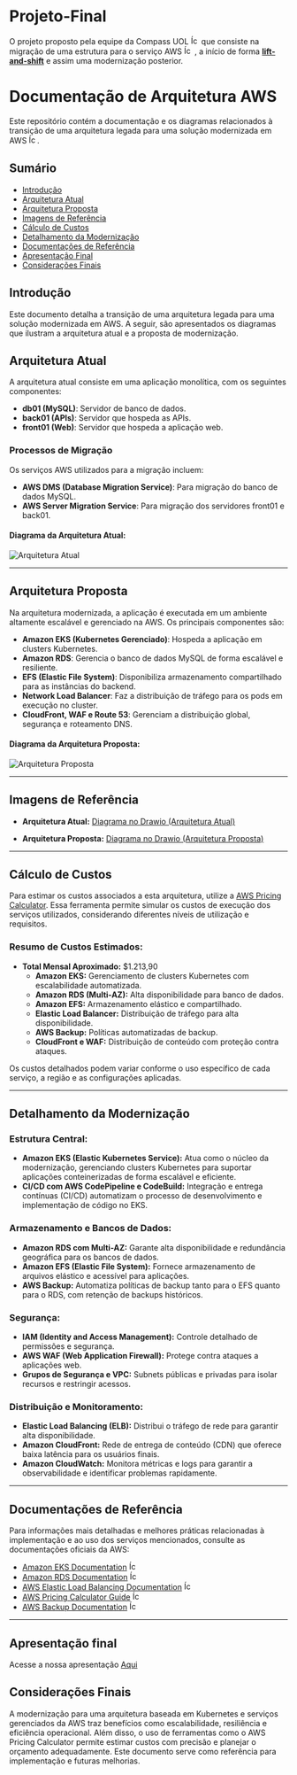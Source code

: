# Projeto-Final

O projeto proposto pela equipe da Compass UOL <img src="https://logospng.org/download/uol/logo-uol-icon-1024.png" alt="Ícone da UOL" width="15"> que consiste na migração de uma estrutura para o serviço AWS <img src="https://www.svgrepo.com/show/394021/aws.svg" alt="Ícone da AWS" width="15"> , a início de forma [**lift-and-shift**](https://www.ibm.com/br-pt/topics/lift-and-shift) e assim uma modernização posterior.


# Documentação de Arquitetura AWS

Este repositório contém a documentação e os diagramas relacionados à transição de uma arquitetura legada para uma solução modernizada em AWS <img src="https://www.svgrepo.com/show/394021/aws.svg" alt="Ícone da AWS" width="15">.

## Sumário
- [Introdução](#introdução)
- [Arquitetura Atual](#arquitetura-atual)
- [Arquitetura Proposta](#arquitetura-proposta)
- [Imagens de Referência](#imagens-de-referência)
- [Cálculo de Custos](#cálculo-de-custos)
- [Detalhamento da Modernização](#detalhamento-da-modernização)
- [Documentações de Referência](#documentações-de-referência)
- [Apresentação Final](#apresentação-final)
- [Considerações Finais](#considerações-finais)

## Introdução
Este documento detalha a transição de uma arquitetura legada para uma solução modernizada em AWS. A seguir, são apresentados os diagramas que ilustram a arquitetura atual e a proposta de modernização.

## Arquitetura Atual

A arquitetura atual consiste em uma aplicação monolítica, com os seguintes componentes:

- **db01 (MySQL)**: Servidor de banco de dados.
- **back01 (APIs)**: Servidor que hospeda as APIs.
- **front01 (Web)**: Servidor que hospeda a aplicação web.

### Processos de Migração
Os serviços AWS utilizados para a migração incluem:

- **AWS DMS (Database Migration Service)**: Para migração do banco de dados MySQL.
- **AWS Server Migration Service**: Para migração dos servidores front01 e back01.

#### Diagrama da Arquitetura Atual:
![Arquitetura Atual](image1.png)

---

## Arquitetura Proposta

Na arquitetura modernizada, a aplicação é executada em um ambiente altamente escalável e gerenciado na AWS. Os principais componentes são:

- **Amazon EKS (Kubernetes Gerenciado)**: Hospeda a aplicação em clusters Kubernetes.
- **Amazon RDS**: Gerencia o banco de dados MySQL de forma escalável e resiliente.
- **EFS (Elastic File System)**: Disponibiliza armazenamento compartilhado para as instâncias do backend.
- **Network Load Balancer**: Faz a distribuição de tráfego para os pods em execução no cluster.
- **CloudFront, WAF e Route 53**: Gerenciam a distribuição global, segurança e roteamento DNS.

#### Diagrama da Arquitetura Proposta:
![Arquitetura Proposta](image2.png)

---

## Imagens de Referência

- **Arquitetura Atual:**
[Diagrama no Drawio (Arquitetura Atual)](link_para_o_arquivo_atual.drawio)

- **Arquitetura Proposta:**
[Diagrama no Drawio (Arquitetura Proposta)](link_para_o_arquivo_proposta.drawio)

---

## Cálculo de Custos

Para estimar os custos associados a esta arquitetura, utilize a [AWS Pricing Calculator](https://calculator.aws/#/). Essa ferramenta permite simular os custos de execução dos serviços utilizados, considerando diferentes níveis de utilização e requisitos.

### Resumo de Custos Estimados:

- **Total Mensal Aproximado:** $1.213,90
  - **Amazon EKS:** Gerenciamento de clusters Kubernetes com escalabilidade automatizada.
  - **Amazon RDS (Multi-AZ):** Alta disponibilidade para banco de dados.
  - **Amazon EFS:** Armazenamento elástico e compartilhado.
  - **Elastic Load Balancer:** Distribuição de tráfego para alta disponibilidade.
  - **AWS Backup:** Políticas automatizadas de backup.
  - **CloudFront e WAF:** Distribuição de conteúdo com proteção contra ataques.

Os custos detalhados podem variar conforme o uso específico de cada serviço, a região e as configurações aplicadas.

---

## Detalhamento da Modernização

### Estrutura Central:

- **Amazon EKS (Elastic Kubernetes Service):**
  Atua como o núcleo da modernização, gerenciando clusters Kubernetes para suportar aplicações conteinerizadas de forma escalável e eficiente.
- **CI/CD com AWS CodePipeline e CodeBuild:**
  Integração e entrega contínuas (CI/CD) automatizam o processo de desenvolvimento e implementação de código no EKS.

### Armazenamento e Bancos de Dados:

- **Amazon RDS com Multi-AZ:**
  Garante alta disponibilidade e redundância geográfica para os bancos de dados.
- **Amazon EFS (Elastic File System):**
  Fornece armazenamento de arquivos elástico e acessível para aplicações.
- **AWS Backup:**
  Automatiza políticas de backup tanto para o EFS quanto para o RDS, com retenção de backups históricos.

### Segurança:

- **IAM (Identity and Access Management):**
  Controle detalhado de permissões e segurança.
- **AWS WAF (Web Application Firewall):**
  Protege contra ataques a aplicações web.
- **Grupos de Segurança e VPC:**
  Subnets públicas e privadas para isolar recursos e restringir acessos.

### Distribuição e Monitoramento:

- **Elastic Load Balancing (ELB):**
  Distribui o tráfego de rede para garantir alta disponibilidade.
- **Amazon CloudFront:**
  Rede de entrega de conteúdo (CDN) que oferece baixa latência para os usuários finais.
- **Amazon CloudWatch:**
  Monitora métricas e logs para garantir a observabilidade e identificar problemas rapidamente.

---

## Documentações de Referência

Para informações mais detalhadas e melhores práticas relacionadas à implementação e ao uso dos serviços mencionados, consulte as documentações oficiais da AWS:

- [Amazon EKS Documentation](https://docs.aws.amazon.com/eks/) <img src="https://www.svgrepo.com/show/394021/aws.svg" alt="Ícone da AWS" width="15">
- [Amazon RDS Documentation](https://docs.aws.amazon.com/rds/) <img src="https://www.svgrepo.com/show/394021/aws.svg" alt="Ícone da AWS" width="15">
- [AWS Elastic Load Balancing Documentation](https://docs.aws.amazon.com/elasticloadbalancing/) <img src="https://www.svgrepo.com/show/394021/aws.svg" alt="Ícone da AWS" width="15">
- [AWS Pricing Calculator Guide](https://docs.aws.amazon.com/awsaccountbilling/latest/aboutv2/calculator.html) <img src="https://www.svgrepo.com/show/394021/aws.svg" alt="Ícone da AWS" width="15">
- [AWS Backup Documentation](https://docs.aws.amazon.com/backup/) <img src="https://www.svgrepo.com/show/394021/aws.svg" alt="Ícone da AWS" width="15">

---
## Apresentação final
Acesse a nossa apresentação [Aqui](https://github.com/brun-psilva/Projeto-Final/blob/be153328ca4cae8486028b8caaed6e05716929b5/PDF%20PB%20Final%20-%20Compass.pdf)

## Considerações Finais

A modernização para uma arquitetura baseada em Kubernetes e serviços gerenciados da AWS traz benefícios como escalabilidade, resiliência e eficiência operacional. Além disso, o uso de ferramentas como o AWS Pricing Calculator permite estimar custos com precisão e planejar o orçamento adequadamente. Este documento serve como referência para implementação e futuras melhorias.

